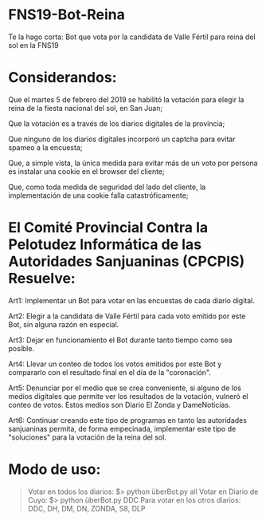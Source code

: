 # FNS19-Bot-Reina
Te la hago corta:
  Bot que vota por la candidata de Valle Fértil para reina del sol en la FNS19

# Considerandos:

Que el martes 5 de febrero del 2019 se habilitó la votación para elegir la reina de la fiesta nacional del sol, en San Juan;

Que la votación es a través de los diarios digitales de la provincia;

Que ninguno de los diarios digitales incorporó un captcha para evitar spameo a la encuesta;

Que, a simple vista, la única medida para evitar más de un voto por persona es instalar una cookie en el browser del cliente;

Que, como toda medida de seguridad del lado del cliente, la implementación de una cookie falla catastróficamente;

# El Comité Provincial Contra la Pelotudez Informática de las Autoridades Sanjuaninas (CPCPIS) Resuelve:

Art1: Implementar un Bot para votar en las encuestas de cada diario digital.

Art2: Elegir a la candidata de Valle Fértil para cada voto emitido por este Bot, sin alguna razón en especial. 

Art3: Dejar en funcionamiento el Bot durante tanto tiempo como sea posible.

Art4: Llevar un conteo de todos los votos emitidos por este Bot y compararlo con el resultado final en el día de la "coronación".


Art5: Denunciar por el medio que se crea conveniente, si alguno de los medios digitales que permite ver los resultados de la 
votación, vulneró el conteo de votos. Estos medios son Diario El Zonda y DameNoticias.

Art6: Continuar creando este tipo de programas en tanto las autoridades sanjuaninas permita, de forma empecinada, implementar este tipo de "soluciones" para la votación de la reina del sol.

# Modo de uso:
> Votar en todos los diarios: $> python überBot.py all
> Votar en Diario de Cuyo: $> python überBot.py DDC
> Para votar en los otros diarios: DDC, DH, DM, DN, ZONDA, S8, DLP

